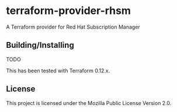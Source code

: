 # terraform-provider-rhsm

A Terraform provider for Red Hat Subscription Manager

## Building/Installing

TODO

This has been tested with Terraform 0.12.x.

## License

This project is licensed under the Mozilla Public License Version 2.0.

